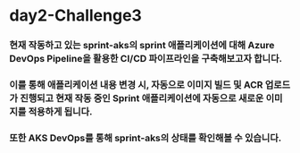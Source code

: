 # day2-Challenge3
### 현재 작동하고 있는 sprint-aks의 sprint 애플리케이션에 대해 Azure DevOps Pipeline을 활용한 CI/CD 파이프라인을 구축해보고자 합니다.
### 이를 통해 애플리케이션 내용 변경 시, 자동으로 이미지 빌드 및 ACR 업로드가 진행되고 현재 작동 중인 Sprint 애플리케이션에 자동으로 새로운 이미지를 적용하게 됩니다.
### 또한 AKS DevOps를 통해 sprint-aks의 상태를 확인해볼 수 있습니다.

